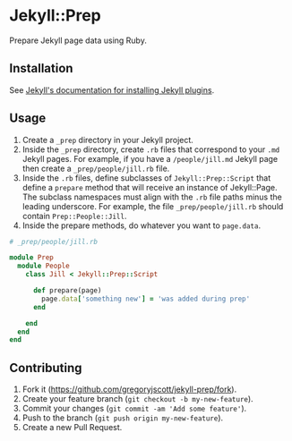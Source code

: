 # Jekyll::Prep

Prepare Jekyll page data using Ruby.

## Installation

See [Jekyll's documentation for installing Jekyll plugins](http://jekyllrb.com/docs/plugins/#installing-a-plugin).

## Usage

1. Create a `_prep` directory in your Jekyll project.
2. Inside the `_prep` directory, create `.rb` files that correspond to your `.md` Jekyll pages. For example, if you have a `/people/jill.md` Jekyll page then create a `_prep/people/jill.rb` file.
3. Inside the `.rb` files, define subclasses of `Jekyll::Prep::Script` that define a `prepare` method that will receive an instance of Jekyll::Page. The subclass namespaces must align with the `.rb` file paths minus the leading underscore. For example, the file `_prep/people/jill.rb` should contain `Prep::People::Jill`.
4. Inside the prepare methods, do whatever you want to `page.data`.

```ruby
# _prep/people/jill.rb

module Prep
  module People
    class Jill < Jekyll::Prep::Script

      def prepare(page)
        page.data['something new'] = 'was added during prep'
      end

    end
  end
end
```

## Contributing

1. Fork it (https://github.com/gregoryjscott/jekyll-prep/fork).
2. Create your feature branch (`git checkout -b my-new-feature`).
3. Commit your changes (`git commit -am 'Add some feature'`).
4. Push to the branch (`git push origin my-new-feature`).
5. Create a new Pull Request.
